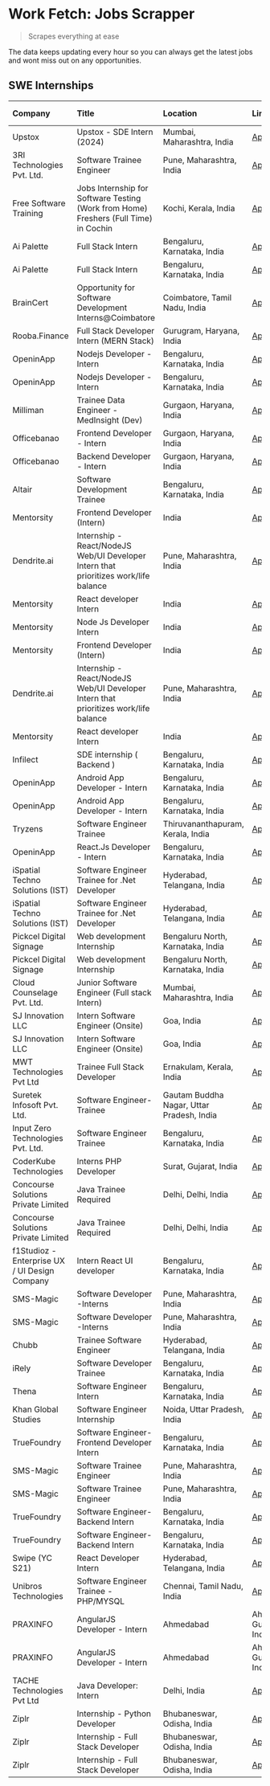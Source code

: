 # Work Fetch: Jobs Scrapper
> Scrapes everything at ease

The data keeps updating every hour so you can always get the latest jobs and wont miss out on any opportunities.

## SWE Internships
<!--START_SECTION:workfetch-->
| Company                                       | Title                                                                                | Location                                  | Link                                                                                                                                                                                                                                                                                                           | Date Posted   |
|:----------------------------------------------|:-------------------------------------------------------------------------------------|:------------------------------------------|:---------------------------------------------------------------------------------------------------------------------------------------------------------------------------------------------------------------------------------------------------------------------------------------------------------------|:--------------|
| Upstox                                        | Upstox - SDE Intern (2024)                                                           | Mumbai, Maharashtra, India                | [Apply](https://in.linkedin.com/jobs/view/upstox-sde-intern-2024-at-upstox-3826556183?position=2&pageNum=0&refId=x7NOjE6NRbn4D%2F%2F0upNxQA%3D%3D&trackingId=RsSVAFoyvf44k9s%2B1CnpbA%3D%3D&trk=public_jobs_jserp-result_search-card)                                                                          | 2024-02-10    |
| 3RI Technologies Pvt. Ltd.                    | Software Trainee Engineer                                                            | Pune, Maharashtra, India                  | [Apply](https://in.linkedin.com/jobs/view/software-trainee-engineer-at-3ri-technologies-pvt-ltd-3826557054?position=24&pageNum=0&refId=x7NOjE6NRbn4D%2F%2F0upNxQA%3D%3D&trackingId=2FmUXy%2F0Yqzk6RZmXTOzgQ%3D%3D&trk=public_jobs_jserp-result_search-card)                                                    | 2024-02-10    |
| Free Software Training                        | Jobs Internship for Software Testing (Work from Home) Freshers (Full Time) in Cochin | Kochi, Kerala, India                      | [Apply](https://in.linkedin.com/jobs/view/jobs-internship-for-software-testing-work-from-home-freshers-full-time-in-cochin-at-free-software-training-3826557030?position=49&pageNum=0&refId=x7NOjE6NRbn4D%2F%2F0upNxQA%3D%3D&trackingId=FBf1kjEanoTnOQXVzvIXKg%3D%3D&trk=public_jobs_jserp-result_search-card) | 2024-02-10    |
| Ai Palette                                    | Full Stack Intern                                                                    | Bengaluru, Karnataka, India               | [Apply](https://in.linkedin.com/jobs/view/full-stack-intern-at-ai-palette-3827091353?position=53&pageNum=0&refId=x7NOjE6NRbn4D%2F%2F0upNxQA%3D%3D&trackingId=UT%2BL7nW%2BiR3FQ9RfcREMAw%3D%3D&trk=public_jobs_jserp-result_search-card)                                                                        | 2024-02-10    |
| Ai Palette                                    | Full Stack Intern                                                                    | Bengaluru, Karnataka, India               | [Apply](https://in.linkedin.com/jobs/view/full-stack-intern-at-ai-palette-3827091353?position=3&pageNum=5&refId=U2IQtGZIn62S%2B5gGACu8BA%3D%3D&trackingId=NVc0YyaawZzrxGRyaMf6Bg%3D%3D&trk=public_jobs_jserp-result_search-card)                                                                               | 2024-02-10    |
| BrainCert                                     | Opportunity for Software Development Interns@Coimbatore                              | Coimbatore, Tamil Nadu, India             | [Apply](https://in.linkedin.com/jobs/view/opportunity-for-software-development-interns%40coimbatore-at-braincert-3826095058?position=20&pageNum=0&refId=x7NOjE6NRbn4D%2F%2F0upNxQA%3D%3D&trackingId=9VqHzEz%2Fc3KknpL%2BhkJKgA%3D%3D&trk=public_jobs_jserp-result_search-card)                                 | 2024-02-09    |
| Rooba.Finance                                 | Full Stack Developer Intern (MERN Stack)                                             | Gurugram, Haryana, India                  | [Apply](https://in.linkedin.com/jobs/view/full-stack-developer-intern-mern-stack-at-rooba-finance-3821059400?position=44&pageNum=0&refId=x7NOjE6NRbn4D%2F%2F0upNxQA%3D%3D&trackingId=uFoLpg2BcYubbiSDn9WLtQ%3D%3D&trk=public_jobs_jserp-result_search-card)                                                    | 2024-02-09    |
| OpeninApp                                     | Nodejs Developer - Intern                                                            | Bengaluru, Karnataka, India               | [Apply](https://in.linkedin.com/jobs/view/nodejs-developer-intern-at-openinapp-3822599762?position=28&pageNum=0&refId=x7NOjE6NRbn4D%2F%2F0upNxQA%3D%3D&trackingId=0bwA7%2BLt4GbvE8Do4fGriA%3D%3D&trk=public_jobs_jserp-result_search-card)                                                                     | 2024-02-05    |
| OpeninApp                                     | Nodejs Developer - Intern                                                            | Bengaluru, Karnataka, India               | [Apply](https://in.linkedin.com/jobs/view/nodejs-developer-intern-at-openinapp-3822599762?position=3&pageNum=2&refId=1ObD%2FZCKSENUrfd3gwvHuw%3D%3D&trackingId=8UwOVFy39PdY3zglFWAd3w%3D%3D&trk=public_jobs_jserp-result_search-card)                                                                          | 2024-02-05    |
| Milliman                                      | Trainee Data Engineer - MedInsight (Dev)                                             | Gurgaon, Haryana, India                   | [Apply](https://in.linkedin.com/jobs/view/trainee-data-engineer-medinsight-dev-at-milliman-3789275187?position=46&pageNum=0&refId=x7NOjE6NRbn4D%2F%2F0upNxQA%3D%3D&trackingId=7oE6I5YKFFiNZcedXt0NGw%3D%3D&trk=public_jobs_jserp-result_search-card)                                                           | 2024-02-01    |
| Officebanao                                   | Frontend Developer - Intern                                                          | Gurgaon, Haryana, India                   | [Apply](https://in.linkedin.com/jobs/view/frontend-developer-intern-at-officebanao-3822614063?position=4&pageNum=0&refId=x7NOjE6NRbn4D%2F%2F0upNxQA%3D%3D&trackingId=6kjYUH8E7HWd6qdyQJgsbg%3D%3D&trk=public_jobs_jserp-result_search-card)                                                                    | 2024-01-31    |
| Officebanao                                   | Backend Developer - Intern                                                           | Gurgaon, Haryana, India                   | [Apply](https://in.linkedin.com/jobs/view/backend-developer-intern-at-officebanao-3814263731?position=6&pageNum=0&refId=x7NOjE6NRbn4D%2F%2F0upNxQA%3D%3D&trackingId=Jz2vNzr9OtRkW7jGn6jm%2Bg%3D%3D&trk=public_jobs_jserp-result_search-card)                                                                   | 2024-01-31    |
| Altair                                        | Software Development Trainee                                                         | Bengaluru, Karnataka, India               | [Apply](https://in.linkedin.com/jobs/view/software-development-trainee-at-altair-3817606202?position=22&pageNum=0&refId=x7NOjE6NRbn4D%2F%2F0upNxQA%3D%3D&trackingId=lXvQB4i2GbAVHurRcK406w%3D%3D&trk=public_jobs_jserp-result_search-card)                                                                     | 2024-01-31    |
| Mentorsity                                    | Frontend Developer (Intern)                                                          | India                                     | [Apply](https://in.linkedin.com/jobs/view/frontend-developer-intern-at-mentorsity-3820303627?position=30&pageNum=0&refId=x7NOjE6NRbn4D%2F%2F0upNxQA%3D%3D&trackingId=O2rhLrJIAqHuHcw4uEEYNQ%3D%3D&trk=public_jobs_jserp-result_search-card)                                                                    | 2024-01-31    |
| Dendrite.ai                                   | Internship - React/NodeJS Web/UI Developer Intern that prioritizes work/life balance | Pune, Maharashtra, India                  | [Apply](https://in.linkedin.com/jobs/view/internship-react-nodejs-web-ui-developer-intern-that-prioritizes-work-life-balance-at-dendrite-ai-3818948068?position=31&pageNum=0&refId=x7NOjE6NRbn4D%2F%2F0upNxQA%3D%3D&trackingId=xqbaG7IK4a8AAPK1D8QUpw%3D%3D&trk=public_jobs_jserp-result_search-card)          | 2024-01-31    |
| Mentorsity                                    | React developer Intern                                                               | India                                     | [Apply](https://in.linkedin.com/jobs/view/react-developer-intern-at-mentorsity-3820308129?position=32&pageNum=0&refId=x7NOjE6NRbn4D%2F%2F0upNxQA%3D%3D&trackingId=TTyyAP3EPHhgH0ejiq8uuw%3D%3D&trk=public_jobs_jserp-result_search-card)                                                                       | 2024-01-31    |
| Mentorsity                                    | Node Js Developer Intern                                                             | India                                     | [Apply](https://in.linkedin.com/jobs/view/node-js-developer-intern-at-mentorsity-3820307183?position=42&pageNum=0&refId=x7NOjE6NRbn4D%2F%2F0upNxQA%3D%3D&trackingId=hQflA5NIp%2BDy%2Bx8P%2FrAdgA%3D%3D&trk=public_jobs_jserp-result_search-card)                                                               | 2024-01-31    |
| Mentorsity                                    | Frontend Developer (Intern)                                                          | India                                     | [Apply](https://in.linkedin.com/jobs/view/frontend-developer-intern-at-mentorsity-3820303627?position=5&pageNum=2&refId=1ObD%2FZCKSENUrfd3gwvHuw%3D%3D&trackingId=2vNXYIOoPnJgIiN6MynrRQ%3D%3D&trk=public_jobs_jserp-result_search-card)                                                                       | 2024-01-31    |
| Dendrite.ai                                   | Internship - React/NodeJS Web/UI Developer Intern that prioritizes work/life balance | Pune, Maharashtra, India                  | [Apply](https://in.linkedin.com/jobs/view/internship-react-nodejs-web-ui-developer-intern-that-prioritizes-work-life-balance-at-dendrite-ai-3818948068?position=6&pageNum=2&refId=1ObD%2FZCKSENUrfd3gwvHuw%3D%3D&trackingId=bjQhMU%2BSAkrkpi6q9jGkMQ%3D%3D&trk=public_jobs_jserp-result_search-card)           | 2024-01-31    |
| Mentorsity                                    | React developer Intern                                                               | India                                     | [Apply](https://in.linkedin.com/jobs/view/react-developer-intern-at-mentorsity-3820308129?position=7&pageNum=2&refId=1ObD%2FZCKSENUrfd3gwvHuw%3D%3D&trackingId=kDhB45ae2XASo4GODLZ9MQ%3D%3D&trk=public_jobs_jserp-result_search-card)                                                                          | 2024-01-31    |
| Infilect                                      | SDE internship ( Backend )                                                           | Bengaluru, Karnataka, India               | [Apply](https://in.linkedin.com/jobs/view/sde-internship-backend-at-infilect-3815120558?position=17&pageNum=0&refId=x7NOjE6NRbn4D%2F%2F0upNxQA%3D%3D&trackingId=cfhbVHnLqO91GrqNlYypag%3D%3D&trk=public_jobs_jserp-result_search-card)                                                                         | 2024-01-25    |
| OpeninApp                                     | Android App Developer - Intern                                                       | Bengaluru, Karnataka, India               | [Apply](https://in.linkedin.com/jobs/view/android-app-developer-intern-at-openinapp-3813404472?position=57&pageNum=0&refId=x7NOjE6NRbn4D%2F%2F0upNxQA%3D%3D&trackingId=F8%2FKnZqwvRdBiVzLMFMaog%3D%3D&trk=public_jobs_jserp-result_search-card)                                                                | 2024-01-24    |
| OpeninApp                                     | Android App Developer - Intern                                                       | Bengaluru, Karnataka, India               | [Apply](https://in.linkedin.com/jobs/view/android-app-developer-intern-at-openinapp-3813404472?position=7&pageNum=5&refId=U2IQtGZIn62S%2B5gGACu8BA%3D%3D&trackingId=neT9qJEvPb3w1LgRL5ddCw%3D%3D&trk=public_jobs_jserp-result_search-card)                                                                     | 2024-01-24    |
| Tryzens                                       | Software Engineer Trainee                                                            | Thiruvananthapuram, Kerala, India         | [Apply](https://in.linkedin.com/jobs/view/software-engineer-trainee-at-tryzens-3809363491?position=16&pageNum=0&refId=x7NOjE6NRbn4D%2F%2F0upNxQA%3D%3D&trackingId=D8r5kt2r1jwSxdemDLE9kA%3D%3D&trk=public_jobs_jserp-result_search-card)                                                                       | 2024-01-18    |
| OpeninApp                                     | React.Js Developer - Intern                                                          | Bengaluru, Karnataka, India               | [Apply](https://in.linkedin.com/jobs/view/react-js-developer-intern-at-openinapp-3808475343?position=18&pageNum=0&refId=x7NOjE6NRbn4D%2F%2F0upNxQA%3D%3D&trackingId=zBXUvHobYo1q6xifnYMexA%3D%3D&trk=public_jobs_jserp-result_search-card)                                                                     | 2024-01-17    |
| iSpatial Techno Solutions (IST)               | Software Engineer Trainee for .Net Developer                                         | Hyderabad, Telangana, India               | [Apply](https://in.linkedin.com/jobs/view/software-engineer-trainee-for-net-developer-at-ispatial-techno-solutions-ist-3826984352?position=54&pageNum=0&refId=x7NOjE6NRbn4D%2F%2F0upNxQA%3D%3D&trackingId=GU8SVt91W%2BoZONki0YTCZg%3D%3D&trk=public_jobs_jserp-result_search-card)                             | 2024-01-16    |
| iSpatial Techno Solutions (IST)               | Software Engineer Trainee for .Net Developer                                         | Hyderabad, Telangana, India               | [Apply](https://in.linkedin.com/jobs/view/software-engineer-trainee-for-net-developer-at-ispatial-techno-solutions-ist-3826984352?position=4&pageNum=5&refId=U2IQtGZIn62S%2B5gGACu8BA%3D%3D&trackingId=aKXVuN3e6OzaXezlnE1lkQ%3D%3D&trk=public_jobs_jserp-result_search-card)                                  | 2024-01-16    |
| Pickcel Digital Signage                       | Web development Internship                                                           | Bengaluru North, Karnataka, India         | [Apply](https://in.linkedin.com/jobs/view/web-development-internship-at-pickcel-digital-signage-3826062393?position=56&pageNum=0&refId=x7NOjE6NRbn4D%2F%2F0upNxQA%3D%3D&trackingId=PSg%2FsPGdzKGDYPgZZvKO3A%3D%3D&trk=public_jobs_jserp-result_search-card)                                                    | 2024-01-15    |
| Pickcel Digital Signage                       | Web development Internship                                                           | Bengaluru North, Karnataka, India         | [Apply](https://in.linkedin.com/jobs/view/web-development-internship-at-pickcel-digital-signage-3826062393?position=6&pageNum=5&refId=U2IQtGZIn62S%2B5gGACu8BA%3D%3D&trackingId=UeJsC4e8cxo9Kbla4pwT%2BA%3D%3D&trk=public_jobs_jserp-result_search-card)                                                       | 2024-01-15    |
| Cloud Counselage Pvt. Ltd.                    | Junior Software Engineer (Full stack Intern)                                         | Mumbai, Maharashtra, India                | [Apply](https://in.linkedin.com/jobs/view/junior-software-engineer-full-stack-intern-at-cloud-counselage-pvt-ltd-3803132814?position=23&pageNum=0&refId=x7NOjE6NRbn4D%2F%2F0upNxQA%3D%3D&trackingId=S211YUEYer9LJnP2cLEAqQ%3D%3D&trk=public_jobs_jserp-result_search-card)                                     | 2024-01-11    |
| SJ Innovation LLC                             | Intern Software Engineer (Onsite)                                                    | Goa, India                                | [Apply](https://in.linkedin.com/jobs/view/intern-software-engineer-onsite-at-sj-innovation-llc-3799959011?position=34&pageNum=0&refId=x7NOjE6NRbn4D%2F%2F0upNxQA%3D%3D&trackingId=xGrs1ta%2BbxXRJRqI%2FvhFWQ%3D%3D&trk=public_jobs_jserp-result_search-card)                                                   | 2024-01-11    |
| SJ Innovation LLC                             | Intern Software Engineer (Onsite)                                                    | Goa, India                                | [Apply](https://in.linkedin.com/jobs/view/intern-software-engineer-onsite-at-sj-innovation-llc-3799959011?position=9&pageNum=2&refId=1ObD%2FZCKSENUrfd3gwvHuw%3D%3D&trackingId=jd8tHXMwf4fB%2FmygxN9AWw%3D%3D&trk=public_jobs_jserp-result_search-card)                                                        | 2024-01-11    |
| MWT Technologies Pvt Ltd                      | Trainee Full Stack Developer                                                         | Ernakulam, Kerala, India                  | [Apply](https://in.linkedin.com/jobs/view/trainee-full-stack-developer-at-mwt-technologies-pvt-ltd-3800921715?position=3&pageNum=0&refId=x7NOjE6NRbn4D%2F%2F0upNxQA%3D%3D&trackingId=XCYwVn8MdBVyCjSdfriGdA%3D%3D&trk=public_jobs_jserp-result_search-card)                                                    | 2024-01-09    |
| Suretek Infosoft Pvt. Ltd.                    | Software Engineer-Trainee                                                            | Gautam Buddha Nagar, Uttar Pradesh, India | [Apply](https://in.linkedin.com/jobs/view/software-engineer-trainee-at-suretek-infosoft-pvt-ltd-3800934643?position=8&pageNum=0&refId=x7NOjE6NRbn4D%2F%2F0upNxQA%3D%3D&trackingId=GiHr02zo1TqkJMAHh658Xg%3D%3D&trk=public_jobs_jserp-result_search-card)                                                       | 2024-01-09    |
| Input Zero Technologies Pvt. Ltd.             | Software Engineer Trainee                                                            | Bengaluru, Karnataka, India               | [Apply](https://in.linkedin.com/jobs/view/software-engineer-trainee-at-input-zero-technologies-pvt-ltd-3800927643?position=25&pageNum=0&refId=x7NOjE6NRbn4D%2F%2F0upNxQA%3D%3D&trackingId=%2B9vxnTOD7FMS1AmHi2ty4w%3D%3D&trk=public_jobs_jserp-result_search-card)                                             | 2024-01-09    |
| CoderKube Technologies                        | Interns PHP Developer                                                                | Surat, Gujarat, India                     | [Apply](https://in.linkedin.com/jobs/view/interns-php-developer-at-coderkube-technologies-3800923432?position=38&pageNum=0&refId=x7NOjE6NRbn4D%2F%2F0upNxQA%3D%3D&trackingId=4FeZqBhXBLq2PrKrEftnFQ%3D%3D&trk=public_jobs_jserp-result_search-card)                                                            | 2024-01-09    |
| Concourse Solutions Private Limited           | Java Trainee Required                                                                | Delhi, Delhi, India                       | [Apply](https://in.linkedin.com/jobs/view/java-trainee-required-at-concourse-solutions-private-limited-3800941190?position=52&pageNum=0&refId=x7NOjE6NRbn4D%2F%2F0upNxQA%3D%3D&trackingId=H1VZDoL2ruwbArNV5olFFw%3D%3D&trk=public_jobs_jserp-result_search-card)                                               | 2024-01-09    |
| Concourse Solutions Private Limited           | Java Trainee Required                                                                | Delhi, Delhi, India                       | [Apply](https://in.linkedin.com/jobs/view/java-trainee-required-at-concourse-solutions-private-limited-3800941190?position=2&pageNum=5&refId=U2IQtGZIn62S%2B5gGACu8BA%3D%3D&trackingId=u03nerCShT7r3ohuyM8Ing%3D%3D&trk=public_jobs_jserp-result_search-card)                                                  | 2024-01-09    |
| f1Studioz - Enterprise UX / UI Design Company | Intern React UI developer                                                            | Bengaluru, Karnataka, India               | [Apply](https://in.linkedin.com/jobs/view/intern-react-ui-developer-at-f1studioz-enterprise-ux-ui-design-company-3796354738?position=7&pageNum=0&refId=x7NOjE6NRbn4D%2F%2F0upNxQA%3D%3D&trackingId=gX4rjkDsp6KyM1VRyG%2BdJA%3D%3D&trk=public_jobs_jserp-result_search-card)                                    | 2024-01-08    |
| SMS-Magic                                     | Software Developer -Interns                                                          | Pune, Maharashtra, India                  | [Apply](https://in.linkedin.com/jobs/view/software-developer-interns-at-sms-magic-3799485343?position=27&pageNum=0&refId=x7NOjE6NRbn4D%2F%2F0upNxQA%3D%3D&trackingId=z2Eu3BCZBsBUvagsmc%2BvLw%3D%3D&trk=public_jobs_jserp-result_search-card)                                                                  | 2024-01-05    |
| SMS-Magic                                     | Software Developer -Interns                                                          | Pune, Maharashtra, India                  | [Apply](https://in.linkedin.com/jobs/view/software-developer-interns-at-sms-magic-3799485343?position=2&pageNum=2&refId=1ObD%2FZCKSENUrfd3gwvHuw%3D%3D&trackingId=CZ7nmLd4xK8lAQRdGNNCbg%3D%3D&trk=public_jobs_jserp-result_search-card)                                                                       | 2024-01-05    |
| Chubb                                         | Trainee Software Engineer                                                            | Hyderabad, Telangana, India               | [Apply](https://in.linkedin.com/jobs/view/trainee-software-engineer-at-chubb-3811550279?position=48&pageNum=0&refId=x7NOjE6NRbn4D%2F%2F0upNxQA%3D%3D&trackingId=Or%2FAcwNoxtdYLdNxW0ZG1A%3D%3D&trk=public_jobs_jserp-result_search-card)                                                                       | 2023-12-28    |
| iRely                                         | Software Developer Trainee                                                           | Bengaluru, Karnataka, India               | [Apply](https://in.linkedin.com/jobs/view/software-developer-trainee-at-irely-3801577534?position=9&pageNum=0&refId=x7NOjE6NRbn4D%2F%2F0upNxQA%3D%3D&trackingId=nlkvWwbOIkgougDdDya4vw%3D%3D&trk=public_jobs_jserp-result_search-card)                                                                         | 2023-12-22    |
| Thena                                         | Software Engineer Intern                                                             | Bengaluru, Karnataka, India               | [Apply](https://in.linkedin.com/jobs/view/software-engineer-intern-at-thena-3778731751?position=13&pageNum=0&refId=x7NOjE6NRbn4D%2F%2F0upNxQA%3D%3D&trackingId=TCMS0K1Bglbjj23217tlBA%3D%3D&trk=public_jobs_jserp-result_search-card)                                                                          | 2023-12-05    |
| Khan Global Studies                           | Software Engineer Internship                                                         | Noida, Uttar Pradesh, India               | [Apply](https://in.linkedin.com/jobs/view/software-engineer-internship-at-khan-global-studies-3766942197?position=36&pageNum=0&refId=x7NOjE6NRbn4D%2F%2F0upNxQA%3D%3D&trackingId=dfkVu%2FwQsHSXdFl%2FGibPDg%3D%3D&trk=public_jobs_jserp-result_search-card)                                                    | 2023-11-27    |
| TrueFoundry                                   | Software Engineer- Frontend Developer Intern                                         | Bengaluru, Karnataka, India               | [Apply](https://in.linkedin.com/jobs/view/software-engineer-frontend-developer-intern-at-truefoundry-3790095058?position=11&pageNum=0&refId=x7NOjE6NRbn4D%2F%2F0upNxQA%3D%3D&trackingId=nVIyVUm5vSwryqPEJ3AO0g%3D%3D&trk=public_jobs_jserp-result_search-card)                                                 | 2023-11-24    |
| SMS-Magic                                     | Software Trainee Engineer                                                            | Pune, Maharashtra, India                  | [Apply](https://in.linkedin.com/jobs/view/software-trainee-engineer-at-sms-magic-3761409781?position=29&pageNum=0&refId=x7NOjE6NRbn4D%2F%2F0upNxQA%3D%3D&trackingId=xjWluN7Goze6n7cafXsnaw%3D%3D&trk=public_jobs_jserp-result_search-card)                                                                     | 2023-11-16    |
| SMS-Magic                                     | Software Trainee Engineer                                                            | Pune, Maharashtra, India                  | [Apply](https://in.linkedin.com/jobs/view/software-trainee-engineer-at-sms-magic-3761409781?position=4&pageNum=2&refId=1ObD%2FZCKSENUrfd3gwvHuw%3D%3D&trackingId=LxbQ%2FjUiMQkVpeMADecbYQ%3D%3D&trk=public_jobs_jserp-result_search-card)                                                                      | 2023-11-16    |
| TrueFoundry                                   | Software Engineer-Backend Intern                                                     | Bengaluru, Karnataka, India               | [Apply](https://in.linkedin.com/jobs/view/software-engineer-backend-intern-at-truefoundry-3779508170?position=26&pageNum=0&refId=x7NOjE6NRbn4D%2F%2F0upNxQA%3D%3D&trackingId=moQBTzraExiYnMBUHg1ANQ%3D%3D&trk=public_jobs_jserp-result_search-card)                                                            | 2023-11-10    |
| TrueFoundry                                   | Software Engineer-Backend Intern                                                     | Bengaluru, Karnataka, India               | [Apply](https://in.linkedin.com/jobs/view/software-engineer-backend-intern-at-truefoundry-3779508170?position=1&pageNum=2&refId=1ObD%2FZCKSENUrfd3gwvHuw%3D%3D&trackingId=U5mhwL%2BwyhDlFQ5i8yugkQ%3D%3D&trk=public_jobs_jserp-result_search-card)                                                             | 2023-11-10    |
| Swipe (YC S21)                                | React Developer Intern                                                               | Hyderabad, Telangana, India               | [Apply](https://in.linkedin.com/jobs/view/react-developer-intern-at-swipe-yc-s21-3737600089?position=15&pageNum=0&refId=x7NOjE6NRbn4D%2F%2F0upNxQA%3D%3D&trackingId=noVh3LOLY3wrjqtgoJ1SIQ%3D%3D&trk=public_jobs_jserp-result_search-card)                                                                     | 2023-10-13    |
| Unibros Technologies                          | Software Engineer Trainee - PHP/MYSQL                                                | Chennai, Tamil Nadu, India                | [Apply](https://in.linkedin.com/jobs/view/software-engineer-trainee-php-mysql-at-unibros-technologies-3656599241?position=10&pageNum=0&refId=x7NOjE6NRbn4D%2F%2F0upNxQA%3D%3D&trackingId=STT9hE4NavRC4C%2BM86NBug%3D%3D&trk=public_jobs_jserp-result_search-card)                                              | 2023-06-12    |
| PRAXINFO                                      | AngularJS Developer - Intern | Ahmedabad                                             | Ahmedabad, Gujarat, India                 | [Apply](https://in.linkedin.com/jobs/view/angularjs-developer-intern-ahmedabad-at-praxinfo-3656594961?position=58&pageNum=0&refId=x7NOjE6NRbn4D%2F%2F0upNxQA%3D%3D&trackingId=39KjqoigYwu2NKcqevX8Ow%3D%3D&trk=public_jobs_jserp-result_search-card)                                                           | 2023-06-12    |
| PRAXINFO                                      | AngularJS Developer - Intern | Ahmedabad                                             | Ahmedabad, Gujarat, India                 | [Apply](https://in.linkedin.com/jobs/view/angularjs-developer-intern-ahmedabad-at-praxinfo-3656594961?position=8&pageNum=5&refId=U2IQtGZIn62S%2B5gGACu8BA%3D%3D&trackingId=4oA8igptonzPOOtV04kSug%3D%3D&trk=public_jobs_jserp-result_search-card)                                                              | 2023-06-12    |
| TACHE Technologies Pvt Ltd                    | Java Developer: Intern                                                               | Delhi, India                              | [Apply](https://in.linkedin.com/jobs/view/java-developer-intern-at-tache-technologies-pvt-ltd-3627622735?position=40&pageNum=0&refId=x7NOjE6NRbn4D%2F%2F0upNxQA%3D%3D&trackingId=TNvcc8%2BTdDM8mb5hPkpJKg%3D%3D&trk=public_jobs_jserp-result_search-card)                                                      | 2023-06-06    |
| Ziplr                                         | Internship - Python Developer                                                        | Bhubaneswar, Odisha, India                | [Apply](https://in.linkedin.com/jobs/view/internship-python-developer-at-ziplr-3645677592?position=37&pageNum=0&refId=x7NOjE6NRbn4D%2F%2F0upNxQA%3D%3D&trackingId=iwFDFYC2yJuuv%2FYCKyowcg%3D%3D&trk=public_jobs_jserp-result_search-card)                                                                     | 2023-06-02    |
| Ziplr                                         | Internship - Full Stack Developer                                                    | Bhubaneswar, Odisha, India                | [Apply](https://in.linkedin.com/jobs/view/internship-full-stack-developer-at-ziplr-3645675705?position=51&pageNum=0&refId=x7NOjE6NRbn4D%2F%2F0upNxQA%3D%3D&trackingId=3%2Br%2FuDLjcllaaOEbxe%2FVrw%3D%3D&trk=public_jobs_jserp-result_search-card)                                                             | 2023-06-02    |
| Ziplr                                         | Internship - Full Stack Developer                                                    | Bhubaneswar, Odisha, India                | [Apply](https://in.linkedin.com/jobs/view/internship-full-stack-developer-at-ziplr-3645675705?position=1&pageNum=5&refId=U2IQtGZIn62S%2B5gGACu8BA%3D%3D&trackingId=xHjj%2BLQchgD0X3nIoXOrzw%3D%3D&trk=public_jobs_jserp-result_search-card)                                                                    | 2023-06-02    |
<!--END_SECTION:workfetch-->
